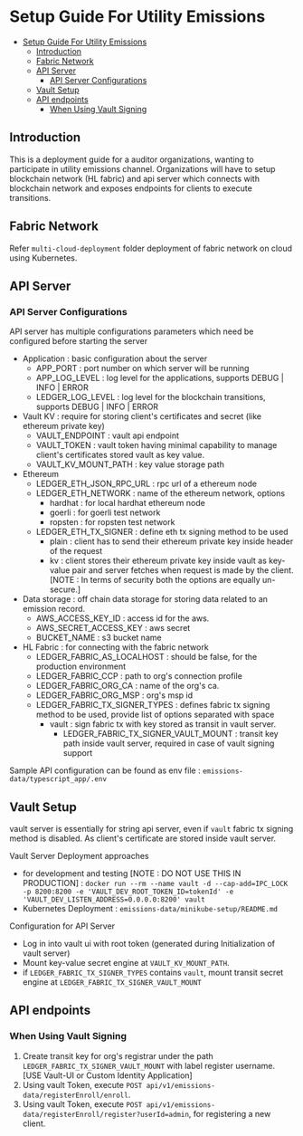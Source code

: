 # Setup Guide For Utility Emissions

- [Setup Guide For Utility Emissions](#setup-guide-for-utility-emissions)
  - [Introduction](#introduction)
  - [Fabric Network](#fabric-network)
  - [API Server](#api-server)
    - [API Server Configurations](#api-server-configurations)
  - [Vault Setup](#vault-setup)
  - [API endpoints](#api-endpoints)
    - [When Using Vault Signing](#when-using-vault-signing)

## Introduction

This is a deployment guide for a auditor organizations, wanting to participate in utility emissions channel. Organizations will have to setup blockchain network (HL fabric) and api server which connects with blockchain network and exposes endpoints for clients to execute transitions.

## Fabric Network

Refer `multi-cloud-deployment` folder deployment of fabric network on cloud using Kubernetes.

## API Server

### API Server Configurations

API server has multiple configurations parameters which need be configured before starting the server

- Application : basic configuration about the server
  - APP_PORT : port number on which server will be running
  - APP_LOG_LEVEL : log level for the applications, supports DEBUG | INFO | ERROR
  - LEDGER_LOG_LEVEL : log level for the blockchain transitions, supports DEBUG | INFO | ERROR
- Vault KV : require for storing client's certificates and secret (like ethereum private key)
  - VAULT_ENDPOINT : vault api endpoint
  - VAULT_TOKEN : vault token having minimal capability to manage client's certificates stored vault as key value.
  - VAULT_KV_MOUNT_PATH : key value storage path
- Ethereum
  - LEDGER_ETH_JSON_RPC_URL : rpc url of a ethereum node
  - LEDGER_ETH_NETWORK : name of the ethereum network, options
    - hardhat : for local hardhat ethereum node
    - goerli : for goerli test network
    - ropsten : for ropsten test network
  - LEDGER_ETH_TX_SIGNER : define eth tx signing method to be used
    - plain : client has to send their ethereum private key inside header of the request
    - kv : client stores their ethereum private key inside vault as key-value pair and server fetches when request is made by the client. [NOTE : In terms of security both the options are equally un-secure.]
- Data storage : off chain data storage for storing data related to an emission record.
  - AWS_ACCESS_KEY_ID : access id for the aws.
  - AWS_SECRET_ACCESS_KEY : aws secret
  - BUCKET_NAME : s3 bucket name
- HL Fabric : for connecting with the fabric network
  - LEDGER_FABRIC_AS_LOCALHOST : should be false, for the production environment
  - LEDGER_FABRIC_CCP : path to org's connection profile
  - LEDGER_FABRIC_ORG_CA : name of the org's ca.
  - LEDGER_FABRIC_ORG_MSP : org's msp id
  - LEDGER_FABRIC_TX_SIGNER_TYPES : defines fabric tx signing method to be used, provide list of options separated with space
    - vault : sign fabric tx with key stored as transit in vault server.
      - LEDGER_FABRIC_TX_SIGNER_VAULT_MOUNT : transit key path inside vault server, required in case of vault signing support

Sample API configuration can be found as env file : `emissions-data/typescript_app/.env`

## Vault Setup

vault server is essentially for string api server, even if `vault` fabric tx signing method is disabled. As client's certificate are stored inside vault server.

Vault Server Deployment approaches

- for development and testing [NOTE : DO NOT USE THIS IN PRODUCTION] : `docker run --rm --name vault -d --cap-add=IPC_LOCK -p 8200:8200 -e 'VAULT_DEV_ROOT_TOKEN_ID=tokenId' -e 'VAULT_DEV_LISTEN_ADDRESS=0.0.0.0:8200' vault`
- Kubernetes Deployment : `emissions-data/minikube-setup/README.md`

Configuration for API Server

- Log in into vault ui with root token (generated during Initialization of vault server)
- Mount key-value secret engine at `VAULT_KV_MOUNT_PATH`.
- if `LEDGER_FABRIC_TX_SIGNER_TYPES` contains `vault`, mount transit secret engine at `LEDGER_FABRIC_TX_SIGNER_VAULT_MOUNT`

## API endpoints

### When Using Vault Signing

1. Create transit key for org's registrar under the path `LEDGER_FABRIC_TX_SIGNER_VAULT_MOUNT` with label register username. [USE Vault-UI or Custom Identity Application]
2. Using vault Token, execute `POST api/v1/emissions-data/registerEnroll/enroll`.
3. Using vault Token, execute `POST api/v1/emissions-data/registerEnroll/register?userId=admin`, for registering a new client.